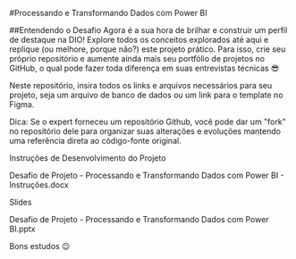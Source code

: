 #Processando e Transformando Dados com Power BI

##Entendendo o Desafio
Agora é a sua hora de brilhar e construir um perfil de destaque na DIO! Explore todos os conceitos explorados até aqui e replique (ou melhore, porque não?) este projeto prático. Para isso, crie seu próprio repositório e aumente ainda mais seu portfólio de projetos no GitHub, o qual pode fazer toda diferença em suas entrevistas técnicas 😎

Neste repositório, insira todos os links e arquivos necessários para seu projeto, seja um arquivo de banco de dados ou um link para o template no Figma.

Dica: Se o expert forneceu um repositório Github, você pode dar um "fork" no repositório dele para organizar suas alterações e evoluções mantendo uma referência direta ao código-fonte original.

Instruções de Desenvolvimento do Projeto

Desafio de Projeto - Processando e Transformando Dados com Power BI - Instruções.docx

Slides

Desafio de Projeto - Processando e Transformando Dados com Power BI.pptx

Bons estudos 😉

